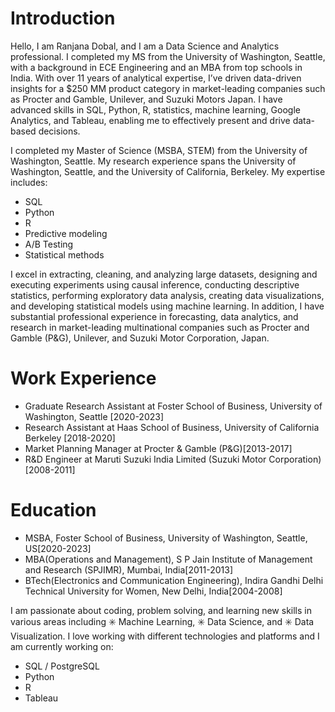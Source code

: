 # Introduction

Hello, I am Ranjana Dobal, and I am a Data Science and Analytics professional. I completed my MS from the University of Washington, Seattle, with a background in ECE Engineering and an MBA from top schools in India. With over 11 years of analytical expertise, I’ve driven data-driven insights for a $250 MM product category in market-leading companies such as Procter and Gamble, Unilever, and Suzuki Motors Japan. I have advanced skills in SQL, Python, R, statistics, machine learning, Google Analytics, and Tableau, enabling me to effectively present and drive data-based decisions.

I completed my Master of Science (MSBA, STEM) from the University of Washington, Seattle. My research experience spans the University of Washington, Seattle, and the University of California, Berkeley.
My expertise includes: 
* SQL
* Python
* R
* Predictive modeling 
* A/B Testing
* Statistical methods
  
I excel in extracting, cleaning, and analyzing large datasets, designing and executing experiments using causal inference, conducting descriptive statistics, performing exploratory data analysis, creating data visualizations, and developing statistical models using machine learning.
In addition, I have substantial professional experience in forecasting, data analytics, and research in market-leading multinational companies such as Procter and Gamble (P&G), Unilever, and Suzuki Motor Corporation, Japan.


# Work Experience
* Graduate Research Assistant at Foster School of Business, University of Washington, Seattle [2020-2023]
* Research Assistant at Haas School of Business, University of California Berkeley [2018-2020]
* Market Planning Manager at Procter & Gamble (P&G)[2013-2017]
* R&D Engineer at Maruti Suzuki India Limited (Suzuki Motor Corporation)[2008-2011]

# Education
* MSBA, Foster School of Business, University of Washington, Seattle, US[2020-2023]
* MBA(Operations and Management), S P Jain Institute of Management and Research (SPJIMR), Mumbai, India[2011-2013]
* BTech(Electronics and Communication Engineering), Indira Gandhi Delhi Technical University for Women, New Delhi, India[2004-2008]

I am passionate about coding, problem solving, and learning new skills in various areas including ✳️ Machine Learning, ✳️ Data Science, and ✳️ Data Visualization.
I love working with different technologies and platforms and I am currently working on:

* SQL / PostgreSQL 
* Python
* R
* Tableau


  


